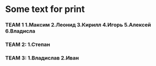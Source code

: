 # Some text for print
### TEAM 1 1.Максим 2.Леонид 3.Кирилл 4.Игорь 5.Алексей 6.Владисла
### TEAM 2: 1.Cтепан
### TEAM 3: 1.Владислав 2.Иван
